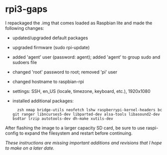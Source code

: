 # rpi3-gaps

I repackaged the .img that comes loaded as Raspbian lite and made the following changes:
- updated/upgraded default packages
- upgraded firmware (sudo rpi-update)
- added 'agent' user (password: agent); added 'agent' to group sudo and sudoers file
- changed 'root' password to root; removed 'pi' user
- changed hostname to raspbian-rpi
- settings: SSH, en_US (locale, timezone, keyboard, etc.), 1920x1080
- installed additional packages:

		zsh nmap bridge-utils neofetch lshw raspberrypi-kernel-headers bc git ranger libncurses5-dev libparted-dev alsa-tools libasound2-dev bsdtar lrzip autotools-dev dh-make xutils-dev

After flashing the image to a larger capacity SD card, be sure to use raspi-config to expand the filesystem and restart before continuing.

*These instructions are missing important additions and revisions that I hope to make on a later date.*
